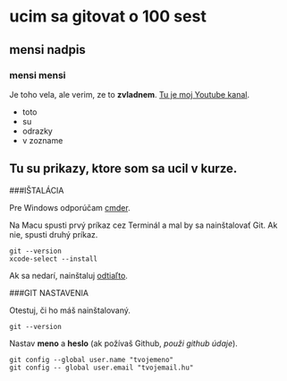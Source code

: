 # ucim sa gitovat o 100 sest

## mensi nadpis
### mensi mensi

Je toho vela, ale verim, ze to **zvladnem**.
[Tu je moj Youtube kanal](https://www.youtube.com/@t4s178).

* toto
* su
* odrazky
* v zozname

Tu su prikazy, ktore som sa ucil v kurze.
---

###IŠTALÁCIA


Pre Windows odporúčam [cmder](https://cmder.net).

Na Macu spusti prvý príkaz cez Terminál a mal by sa nainštalovať Git.
Ak nie, spusti druhý príkaz.
```
git --version
xcode-select --install
```
Ak sa nedarí, nainštaluj [odtiaľto](https://git-scm.com/download/).

###GIT NASTAVENIA

Otestuj, či ho máš nainštalovaný.

```
git --version
```

Nastav **meno** a __heslo__ (ak požívaš Github, _použi_ *github údaje*).

```
git config --global user.name "tvojemeno"
git config -- global user.email "tvojemail.hu"
```
